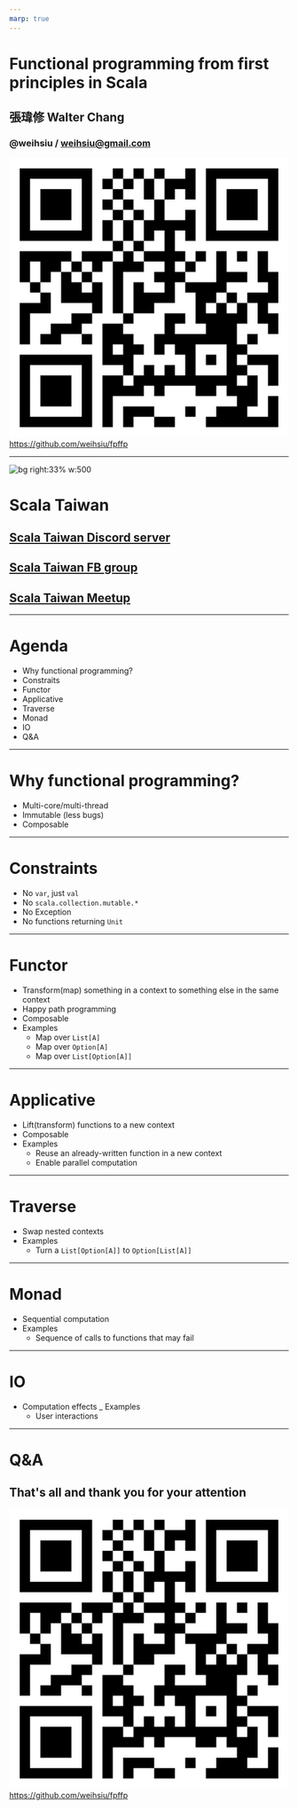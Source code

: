 ```yaml
---
marp: true
---
```

# Functional programming from first principles in Scala

## 張瑋修 Walter Chang
### @weihsiu / weihsiu@gmail.com

![bg right:30% w:350](qrcode.png)
https://github.com/weihsiu/fpffp

---
![bg right:33% w:500](scalataiwan.png)
# Scala Taiwan
## [Scala Taiwan Discord server](https://discord.gg/nkQrkTwBgY)
## [Scala Taiwan FB group](https://www.facebook.com/groups/ScalaTW/)
## [Scala Taiwan Meetup](https://www.meetup.com/Scala-Taiwan-Meetup/)

---
# Agenda
- Why functional programming?
- Constraits
- Functor
- Applicative
- Traverse
- Monad
- IO
- Q&A

---
# Why functional programming?
- Multi-core/multi-thread
- Immutable (less bugs)
- Composable

---
# Constraints
- No `var`, just `val`
- No `scala.collection.mutable.*`
- No Exception
- No functions returning `Unit`

---
# Functor
- Transform(map) something in a context to something else in the same context
- Happy path programming
- Composable
- Examples
  * Map over `List[A]`
  * Map over `Option[A]`
  * Map over `List[Option[A]]`

---
# Applicative
- Lift(transform) functions to a new context
- Composable
- Examples
  * Reuse an already-written function in a new context
  * Enable parallel computation

---
# Traverse
- Swap nested contexts
- Examples
  * Turn a `List[Option[A]]` to `Option[List[A]]`

---
# Monad
- Sequential computation
- Examples
  * Sequence of calls to functions that may fail

---
# IO
- Computation effects
_ Examples
  * User interactions

---
# Q&A
## That's all and thank you for your attention
![bg right:30% w:350](qrcode.png)
https://github.com/weihsiu/fpffp


